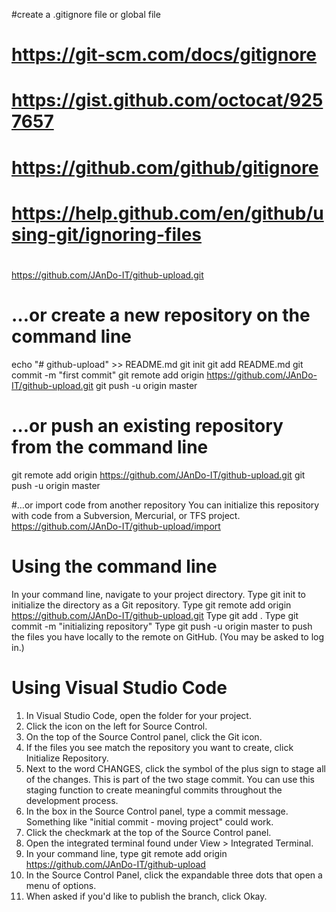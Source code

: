 
#create a .gitignore file or global file
# https://git-scm.com/docs/gitignore
# https://gist.github.com/octocat/9257657
# https://github.com/github/gitignore
# https://help.github.com/en/github/using-git/ignoring-files
# 


https://github.com/JAnDo-IT/github-upload.git

# …or create a new repository on the command line

echo "# github-upload" >> README.md
git init
git add README.md
git commit -m "first commit"
git remote add origin https://github.com/JAnDo-IT/github-upload.git
git push -u origin master

# …or push an existing repository from the command line
git remote add origin https://github.com/JAnDo-IT/github-upload.git
git push -u origin master

#…or import code from another repository
You can initialize this repository with code from a Subversion, Mercurial, or TFS project.
https://github.com/JAnDo-IT/github-upload/import

# Using the command line

In your command line, navigate to your project directory. Type git init to initialize the directory as a Git repository.
Type git remote add origin https://github.com/JAnDo-IT/github-upload.git
Type git add .
Type git commit -m "initializing repository"
Type git push -u origin master to push the files you have locally to the remote on GitHub. (You may be asked to log in.)

# Using Visual Studio Code
1. In Visual Studio Code, open the folder for your project.
2. Click the icon on the left for Source Control.
3. On the top of the Source Control panel, click the Git icon.
4. If the files you see match the repository you want to create, click Initialize Repository.
5. Next to the word CHANGES, click the symbol of the plus sign to stage all of the changes.
	This is part of the two stage commit. You can use this staging function to create meaningful commits throughout the development process.
6. In the box in the Source Control panel, type a commit message. Something like "initial commit - moving project" could work.
7. Click the checkmark at the top of the Source Control panel.
8. Open the integrated terminal found under View > Integrated Terminal.
9. In your command line, type git remote add origin https://github.com/JAnDo-IT/github-upload
10. In the Source Control Panel, click the expandable three dots that open a menu of options.
11. When asked if you'd like to publish the branch, click Okay.

